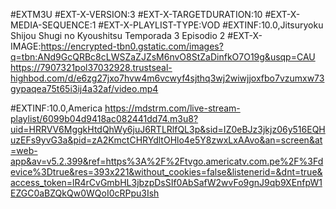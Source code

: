 #EXTM3U
#EXT-X-VERSION:3
#EXT-X-TARGETDURATION:10
#EXT-X-MEDIA-SEQUENCE:1
#EXT-X-PLAYLIST-TYPE:VOD
#EXTINF:10.0,Jitsuryoku Shijou Shugi no Kyoushitsu Temporada 3 Episodio 2 
#EXT-X-IMAGE:https://encrypted-tbn0.gstatic.com/images?q=tbn:ANd9GcQRBc8cLWSZaZJZsM6nvO8StZaDinfkO7O19g&usqp=CAU
https://7907321pol37032928.trustseal-highbod.com/d/e6zg27jxo7hvw4m6vcwyf4sjthq3wj2wiwjjoxfbo7vzumxw73gypaqea75t65i3ij4a32af/video.mp4

#EXTINF:10.0,America
https://mdstrm.com/live-stream-playlist/6099b04d9418ac082441dd74.m3u8?uid=HRRVV6MggkHtdQhWy6juJ6RTLRlfQL3p&sid=IZ0eBJz3jkjz06y516EQHuzEFs9yvG3a&pid=zA2KmctCHRYdltOHlo4e5Y8zwxLxAAvo&an=screen&at=web-app&av=v5.2.399&ref=https%3A%2F%2Ftvgo.americatv.com.pe%2F%3Fdevice%3Dtrue&res=393x221&without_cookies=false&listenerid=&dnt=true&access_token=lR4rCvGmbHL3jbzpDsSIf0AbSafW2wvFo9gnJ9qb9XEnfpW1EZGC0aBZQkQw0WQoI0cRPpu3Ish
